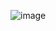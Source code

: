![image](https://user-images.githubusercontent.com/46023665/61486153-2cd7fc00-a979-11e9-9992-1fed14c0e5b7.png)
